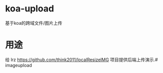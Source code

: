 # koa-upload
基于koa的跨域文件/图片上传

# 用途
给 lrz https://github.com/think2011/localResizeIMG 项目提供后端上传演示.# imageupload
